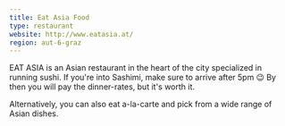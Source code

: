 ```yaml
---
title: Eat Asia Food
type: restaurant
website: http://www.eatasia.at/
region: aut-6-graz
---
```


EAT ASIA is an Asian restaurant in the heart of the city specialized in
running sushi. If you're into Sashimi, make sure to arrive after 5pm 😉 
By then you will pay the dinner-rates, but it's worth it.

Alternatively, you can also eat a-la-carte and pick from a wide range of
Asian dishes.
